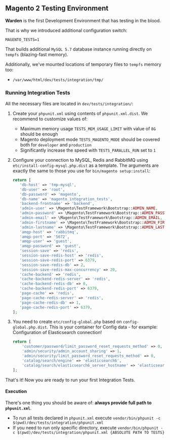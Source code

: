 ## Magento 2 Testing Environment

**Warden** is the first Development Environment that has testing in the blood.

That is why we introduced additional configuration switch:
```
MAGENTO_TESTS=1
```

That builds additional `MySQL 5.7` database instance running directly on `tempfs` (blazing-fast memory).

Additionally, we've mounted locations of temporary files to `tempfs` memory too:

- `/var/www/html/dev/tests/integration/tmp/`

### Running Integration Tests

All the necessary files are located in `dev/tests/integration/`:

1. Create your `phpunit.xml` using contents of `phpunit.xml.dist`. We recommend to customize values of:

    - Maximum memory usage `TESTS_MEM_USAGE_LIMIT` with value of `8G` should be enough
    - Magento deployment mode `TESTS_MAGENTO_MODE` should be covered both for `developer` and `production`
    - Significantly increase the speed with `TESTS_PARALLEL_RUN` set to `1`
    
2. Configure your connection to MySQL, Redis and RabbitMQ using `etc/install-config-mysql.php.dist` as a template. The arguments are exactly the same to those you use for `bin/magento setup:install`:

    ```php
   return [
       'db-host' => 'tmp-mysql',
       'db-user' => 'root',
       'db-password' => 'magento',
       'db-name' => 'magento_integration_tests',
       'backend-frontname' => 'backend',
       'admin-user' => \Magento\TestFramework\Bootstrap::ADMIN_NAME,
       'admin-password' => \Magento\TestFramework\Bootstrap::ADMIN_PASSWORD,
       'admin-email' => \Magento\TestFramework\Bootstrap::ADMIN_EMAIL,
       'admin-firstname' => \Magento\TestFramework\Bootstrap::ADMIN_FIRSTNAME,
       'admin-lastname' => \Magento\TestFramework\Bootstrap::ADMIN_LASTNAME,
       'amqp-host' => 'rabbitmq',
       'amqp-port' => '5672',
       'amqp-user' => 'guest',
       'amqp-password' => 'guest',
       'session-save' => 'redis',
       'session-save-redis-host' => 'redis',
       'session-save-redis-port' => 6379,
       'session-save-redis-db' => 2,
       'session-save-redis-max-concurrency' => 20,
       'cache-backend' => 'redis',
       'cache-backend-redis-server' => 'redis',
       'cache-backend-redis-db' => 0,
       'cache-backend-redis-port' => 6379,
       'page-cache' => 'redis',
       'page-cache-redis-server' => 'redis',
       'page-cache-redis-db' => 1,
       'page-cache-redis-port' => 6379,
   ];
   ```
   
3. You need to create `etc/config-global.php` based on `config-global.php.dist`. This is your container for Config data - for example: Configuration of Elasticsearch connection!

    ```php
    return [
        'customer/password/limit_password_reset_requests_method' => 0,
        'admin/security/admin_account_sharing' => 1,
        'admin/security/limit_password_reset_requests_method' => 0,
        'catalog/search/engine' => 'elasticsearch6',
        'catalog/search/elasticsearch6_server_hostname' => 'elasticsearch',
    ]; 
   ``` 
   
That's it! Now you are ready to run your first Integration Tests.

#### Execution

There's one thing you should be aware of: **always provide full path to `phpunit.xml`**.

- To run all tests declared in `phpunit.xml` execute `vendor/bin/phpunit -c $(pwd)/dev/tests/integration/phpunit.xml`
- If you need to run only specific directory, execute `vendor/bin/phpunit -c $(pwd)/dev/tests/integration/phpunit.xml {ABSOLUTE PATH TO TESTS}` 